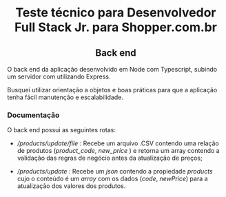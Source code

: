 <div align="center">

  # Teste técnico para Desenvolvedor Full Stack Jr. para Shopper.com.br

  ## Back end
</div>

O back end da aplicação desenvolvido em Node com Typescript, subindo um servidor com utilizando Express.

Busquei utilizar orientação a objetos e boas práticas para que a aplicação tenha fácil manutenção e escalabilidade.

### Documentação
O back end possui as seguintes rotas:

* */products/update/file* : Recebe um arquivo .CSV contendo uma relação de produtos (*product_code*, *new_price* ) e retorna um array contendo a validação das regras de negócio antes da atualização de preços;

* */products/update* : Recebe um *json* contendo a propiedade *products* cujo o conteúdo é um *array* com os dados (*code*, *newPrice*) para a atualização dos valores dos produtos.
